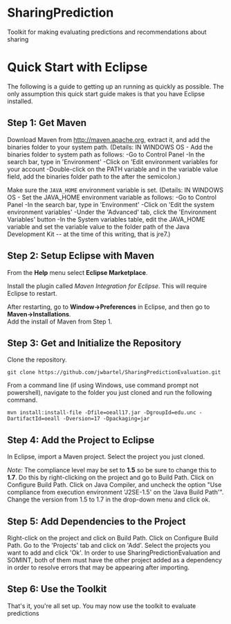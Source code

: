 SharingPrediction
================

Toolkit for making evaluating predictions and recommendations about sharing

# Quick Start with Eclipse

The following is a guide to getting up an running as quickly as possible. The only assumption this quick start guide
makes is that you have Eclipse installed.

## Step 1: Get Maven

Download Maven from http://maven.apache.org, extract it, and add the binaries folder to your system path.
(Details:
IN WINDOWS OS - Add the binaries folder to system path as follows:
-Go to Control Panel
-In the search bar, type in 'Environment'
-Click on 'Edit environment variables for your account
-Double-click on the PATH variable and in the variable value field, add the binaries folder path to the
after the semicolon.)

Make sure the `JAVA_HOME` environment variable is set.
(Details:
IN WINDOWS OS - Set the JAVA_HOME environment variable as follows:
-Go to Control Panel
-In the search bar, type in 'Environment'
-Click on 'Edit the system environment variables'
-Under the 'Advanced' tab, click the 'Environment Variables' button
-In the System variables table, edit the JAVA_HOME variable and set the variable value to the folder
path of the Java Development Kit -- at the time of this writing, that is jre7.)

## Step 2: Setup Eclipse with Maven

From the **Help** menu select **Eclipse Marketplace**.

Install the plugin called *Maven Integration for Eclipse*. This will require Eclipse to restart.

After restarting, go to **Window->Preferences** in Eclipse, and then go to **Maven->Installations**.  
Add the install of Maven from Step 1.

## Step 3: Get and Initialize the Repository

Clone the repository.

```
git clone https://github.com/jwbartel/SharingPredictionEvaluation.git
```

From a command line (if using Windows, use command prompt not powershell), navigate to the folder you just cloned and
run the following command.

```
mvn install:install-file -Dfile=oeall17.jar -DgroupId=edu.unc -DartifactId=oeall -Dversion=17 -Dpackaging=jar
```

## Step 4: Add the Project to Eclipse

In Eclipse, import a Maven project. Select the project you just cloned.

*Note:* The compliance level may be set to **1.5** so be sure to change this to **1.7**.
Do this by right-clicking on the project and go to Build Path.
Click on Configure Build Path.
Click on Java Compiler, and uncheck the option "Use compliance from execution environment 'J2SE-1.5' 
on the 'Java Build Path'".
Change the version from 1.5 to 1.7 in the drop-down menu and click ok.

## Step 5: Add Dependencies to the Project

Right-click on the project and click on Build Path.
Click on Configure Build Path.
Go to the 'Projects' tab and click on 'Add'.
Select the projects you want to add and click 'Ok'.
In order to use SharingPredictionEvaluation and SOMINT, both of them must have the other project added
as a dependency in order to resolve errors that may be appearing after importing.

## Step 6: Use the Toolkit

That's it, you're all set up. You may now use the toolkit to evaluate predictions
